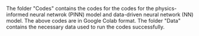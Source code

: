 The folder "Codes" contains the codes for the codes for the physics-informed neural netwrok (PINN) model and data-driven neural network (NN) model. The above codes are in Google Colab format. The folder "Data" contains the necessary data used to run the codes successfully.
